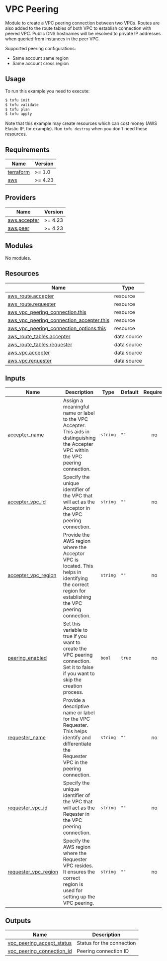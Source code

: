 # VPC Peering

Module to create a VPC peering connection between two VPCs. Routes are also added to the route tables of both VPC to establish connection with peered VPC. Public DNS hostnames will be resolved to private IP addresses when queried from instances in the peer VPC.

Supported peering configurations:
* Same account same region
* Same account cross region

## Usage

To run this example you need to execute:

```bash
$ tofu init
$ tofu validate
$ tofu plan
$ tofu apply
```

Note that this example may create resources which can cost money (AWS Elastic IP, for example). Run `tofu destroy` when you don't need these resources.


<!-- BEGINNING OF PRE-COMMIT-TERRAFORM DOCS HOOK -->
## Requirements

| Name | Version |
|------|---------|
| <a name="requirement_terraform"></a> [terraform](#requirement\_terraform) | >= 1.0 |
| <a name="requirement_aws"></a> [aws](#requirement\_aws) | >= 4.23 |

## Providers

| Name | Version |
|------|---------|
| <a name="provider_aws.accepter"></a> [aws.accepter](#provider\_aws.accepter) | >= 4.23 |
| <a name="provider_aws.peer"></a> [aws.peer](#provider\_aws.peer) | >= 4.23 |

## Modules

No modules.

## Resources

| Name | Type |
|------|------|
| [aws_route.accepter](https://registry.terraform.io/providers/hashicorp/aws/latest/docs/resources/route) | resource |
| [aws_route.requester](https://registry.terraform.io/providers/hashicorp/aws/latest/docs/resources/route) | resource |
| [aws_vpc_peering_connection.this](https://registry.terraform.io/providers/hashicorp/aws/latest/docs/resources/vpc_peering_connection) | resource |
| [aws_vpc_peering_connection_accepter.this](https://registry.terraform.io/providers/hashicorp/aws/latest/docs/resources/vpc_peering_connection_accepter) | resource |
| [aws_vpc_peering_connection_options.this](https://registry.terraform.io/providers/hashicorp/aws/latest/docs/resources/vpc_peering_connection_options) | resource |
| [aws_route_tables.accepter](https://registry.terraform.io/providers/hashicorp/aws/latest/docs/data-sources/route_tables) | data source |
| [aws_route_tables.requester](https://registry.terraform.io/providers/hashicorp/aws/latest/docs/data-sources/route_tables) | data source |
| [aws_vpc.accepter](https://registry.terraform.io/providers/hashicorp/aws/latest/docs/data-sources/vpc) | data source |
| [aws_vpc.requester](https://registry.terraform.io/providers/hashicorp/aws/latest/docs/data-sources/vpc) | data source |

## Inputs

| Name | Description | Type | Default | Required |
|------|-------------|------|---------|:--------:|
| <a name="input_accepter_name"></a> [accepter\_name](#input\_accepter\_name) | Assign a meaningful name or label to the VPC Accepter. This aids in distinguishing the Accepter VPC within the VPC peering connection. | `string` | `""` | no |
| <a name="input_accepter_vpc_id"></a> [accepter\_vpc\_id](#input\_accepter\_vpc\_id) | Specify the unique identifier of the VPC that will act as the Acceptor in the VPC peering connection. | `string` | `""` | no |
| <a name="input_accepter_vpc_region"></a> [accepter\_vpc\_region](#input\_accepter\_vpc\_region) | Provide the AWS region where the Acceptor VPC is located. This helps in identifying the correct region for establishing the VPC peering connection. | `string` | `""` | no |
| <a name="input_peering_enabled"></a> [peering\_enabled](#input\_peering\_enabled) | Set this variable to true if you want to create the VPC peering connection. Set it to false if you want to skip the creation process. | `bool` | `true` | no |
| <a name="input_requester_name"></a> [requester\_name](#input\_requester\_name) | Provide a descriptive name or label for the VPC Requester. This helps identify and differentiate the Requester VPC in the peering connection. | `string` | `""` | no |
| <a name="input_requester_vpc_id"></a> [requester\_vpc\_id](#input\_requester\_vpc\_id) | Specify the unique identifier of the VPC that will act as the Reqester in the VPC peering connection. | `string` | `""` | no |
| <a name="input_requester_vpc_region"></a> [requester\_vpc\_region](#input\_requester\_vpc\_region) | Specify the AWS region where the Requester VPC resides. It ensures the correct region is used for setting up the VPC peering. | `string` | `""` | no |

## Outputs

| Name | Description |
|------|-------------|
| <a name="output_vpc_peering_accept_status"></a> [vpc\_peering\_accept\_status](#output\_vpc\_peering\_accept\_status) | Status for the connection |
| <a name="output_vpc_peering_connection_id"></a> [vpc\_peering\_connection\_id](#output\_vpc\_peering\_connection\_id) | Peering connection ID |
<!-- END OF PRE-COMMIT-TERRAFORM DOCS HOOK -->
